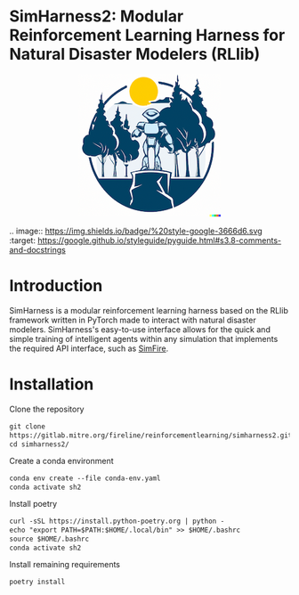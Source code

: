 # SimHarness2: Modular Reinforcement Learning Harness for Natural Disaster Modelers (RLlib)

<figure>
    <p align="center">
        <p align="center">
            <img src="assets/icons/simharness2-dalle.png">
        </p>
</figure>

.. image:: https://img.shields.io/badge/%20style-google-3666d6.svg
    :target: https://google.github.io/styleguide/pyguide.html#s3.8-comments-and-docstrings

# Introduction

SimHarness is a modular reinforcement learning harness based on the RLlib framework written in PyTorch made to interact with natural disaster modelers.
SimHarness's easy-to-use interface allows for the quick and simple training of intelligent agents within any simulation that implements the required API interface, such as [SimFire](https://gitlab.mitre.org/fireline/simfire).

# Installation
Clone the repository

```shell
git clone https://gitlab.mitre.org/fireline/reinforcementlearning/simharness2.git
cd simharness2/
```

Create a conda environment

```shell
conda env create --file conda-env.yaml
conda activate sh2
```

Install poetry

```shell
curl -sSL https://install.python-poetry.org | python -
echo "export PATH=$PATH:$HOME/.local/bin" >> $HOME/.bashrc
source $HOME/.bashrc
conda activate sh2
```

Install remaining requirements

```shell
poetry install
```
